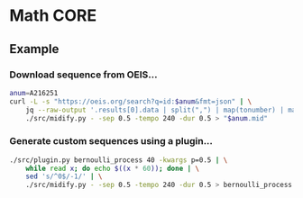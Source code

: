 # Math CORE

## Example

### Download sequence from OEIS...

```bash
anum=A216251
curl -L -s "https://oeis.org/search?q=id:$anum&fmt=json" | \
    jq --raw-output '.results[0].data | split(",") | map(tonumber) | map(. + 60) | .[]' | \
    ./src/midify.py - -sep 0.5 -tempo 240 -dur 0.5 > "$anum.mid"
```

### Generate custom sequences using a plugin...

```bash
./src/plugin.py bernoulli_process 40 -kwargs p=0.5 | \
    while read x; do echo $((x * 60)); done | \
    sed 's/^0$/-1/' | \
    ./src/midify.py - -sep 0.5 -tempo 240 -dur 0.5 > bernoulli_process.mid
```
